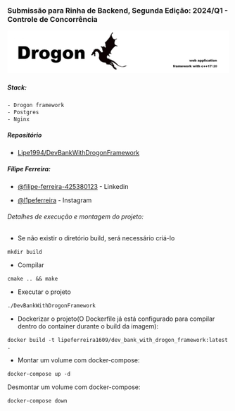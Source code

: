 ### Submissão para Rinha de Backend, Segunda Edição: 2024/Q1 - Controle de Concorrência
![Imagem que representa o Drogon](./drogon_img.jpeg)

##### Stack:
    - Drogon framework
    - Postgres
    - Nginx

##### Repositório
- [Lipe1994/DevBankWithDrogonFramework](https://github.com/Lipe1994/DevBankWithDrogonFramework/)

##### Filipe Ferreira:

 - [@filipe-ferreira-425380123](https://www.linkedin.com/in/filipe-ferreira-425380123/) - Linkedin

 - [@l1peferreira](https://www.instagram.com/l1peferreira/) - Instagram



###### Detalhes de execução e montagem do projeto:

 - Se não existir o diretório build, será necessário criá-lo
```shell
mkdir build
```

 - Compilar
```shell
cmake .. && make
```

 - Executar o projeto
```shell
./DevBankWithDrogonFramework
```

 - Dockerizar o projeto(O Dockerfile já está configurado para compilar dentro do container durante o build da imagem):
```shell
docker build -t lipeferreira1609/dev_bank_with_drogon_framework:latest .
```

 - Montar um volume com docker-compose:
```shell
docker-compose up -d
```

Desmontar um volume com docker-compose:
```shell
docker-compose down
```
